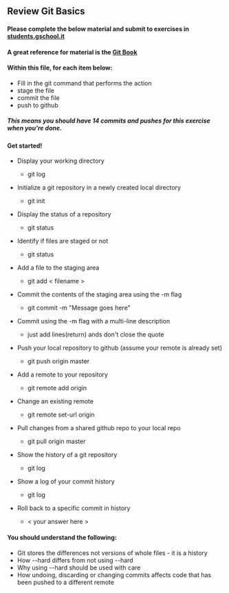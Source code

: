 ## Review Git Basics

#### Please complete the below material and submit to exercises in [students.gschool.it](https://students.gschool.it/)

#### A great reference for material is the [Git Book](http://git-scm.com/book/en/v2/Git-Basics-Getting-a-Git-Repository)

#### Within this file, for each item below:

* Fill in the git command that performs the action
* stage the file
* commit the file
* push to github

##### This means you should have 14 commits and pushes for this exercise when you're done.

#### Get started!

* Display your working directory
  * git log

* Initialize a git repository in a newly created local directory
  * git init

* Display the status of a repository
  * git status

* Identify if files are staged or not
  * git status

* Add a file to the staging area
  * git add < filename >

* Commit the contents of the staging area using the -m flag
  * git commit -m "Message goes here"

* Commit using the -m flag with a multi-line description
  * just add lines(return) ands don't close the quote

* Push your local repository to github (assume your remote is already set)
  * git push origin master

* Add a remote to your repository
  * git remote add origin <SSH>

* Change an existing remote
  * git remote set-url origin <SSH>

* Pull changes from a shared github repo to your local repo
  * git pull origin master

* Show the history of a git repository
  * git log

* Show a log of your commit history
  * git log

* Roll back to a specific commit in history
  * < your answer here >

#### You should understand the following:

* Git stores the differences not versions of whole files - it is a history
* How --hard differs from not using --hard
* Why using --hard should be used with care
* How undoing, discarding or changing commits affects code that has been pushed
to a different remote
